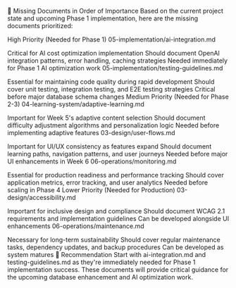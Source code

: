 📄 Missing Documents in Order of Importance
Based on the current project state and upcoming Phase 1 implementation, here are the missing documents prioritized:

High Priority (Needed for Phase 1)
05-implementation/ai-integration.md

Critical for AI cost optimization implementation
Should document OpenAI integration patterns, error handling, caching strategies
Needed immediately for Phase 1 AI optimization work
05-implementation/testing-guidelines.md

Essential for maintaining code quality during rapid development
Should cover unit testing, integration testing, and E2E testing strategies
Critical before major database schema changes
Medium Priority (Needed for Phase 2-3)
04-learning-system/adaptive-learning.md

Important for Week 5's adaptive content selection
Should document difficulty adjustment algorithms and personalization logic
Needed before implementing adaptive features
03-design/user-flows.md

Important for UI/UX consistency as features expand
Should document learning paths, navigation patterns, and user journeys
Needed before major UI enhancements in Week 6
06-operations/monitoring.md

Essential for production readiness and performance tracking
Should cover application metrics, error tracking, and user analytics
Needed before scaling in Phase 4
Lower Priority (Needed for Production)
03-design/accessibility.md

Important for inclusive design and compliance
Should document WCAG 2.1 requirements and implementation guidelines
Can be developed alongside UI enhancements
06-operations/maintenance.md

Necessary for long-term sustainability
Should cover regular maintenance tasks, dependency updates, and backup procedures
Can be developed as system matures
🎯 Recommendation
Start with ai-integration.md and testing-guidelines.md as they're immediately needed for Phase 1 implementation success. These documents will provide critical guidance for the upcoming database enhancement and AI optimization work.